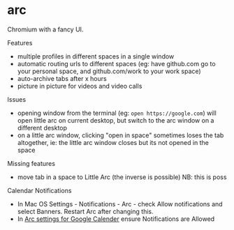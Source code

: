 # arc

Chromium with a fancy UI.

Features

- multiple profiles in different spaces in a single window
- automatic routing urls to different spaces (eg: have github.com go to your personal space, and github.com/work to your work space)
- auto-archive tabs after x hours
- picture in picture for videos and video calls

Issues

- opening window from the terminal (eg: `open https://google.com`) will open little arc on current desktop, but switch to the arc window on a different desktop
- on a little arc window, clicking "open in space" sometimes loses the tab altogether, ie: the little arc window closes but its not opened in the space

Missing features

- move tab in a space to Little Arc (the inverse is possible) NB: this is poss

Calendar Notifications

- In Mac OS Settings - Notifications - Arc - check Allow notifications and select Banners. Restart Arc after changing this.
- In [Arc settings for Google Calender](arc://settings/content/siteDetails?site=https%3A%2F%2Fcalendar.google.com%3A443&search=notifications) ensure Notifications are Allowed

